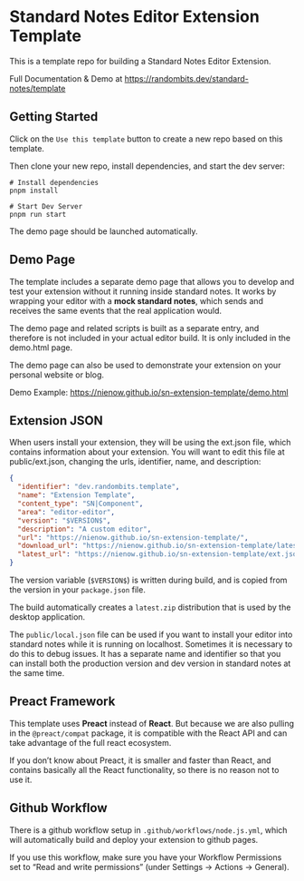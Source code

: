 # Standard Notes Editor Extension Template

This is a template repo for building a Standard Notes Editor Extension.

Full Documentation & Demo at https://randombits.dev/standard-notes/template

## Getting Started

Click on the `Use this template` button to create a new repo based on this template.

Then clone your new repo, install dependencies, and start the dev server:

```
# Install dependencies
pnpm install

# Start Dev Server
pnpm run start
```

The demo page should be launched automatically.

## Demo Page

The template includes a separate demo page that allows you to develop and test your extension without it running inside standard notes. It works by wrapping your editor with a **mock standard notes**, which sends and receives the same events that the real application would.

The demo page and related scripts is built as a separate entry, and therefore is not included in your actual editor build. It is only included in the demo.html page.

The demo page can also be used to demonstrate your extension on your personal website or blog.

Demo Example: https://nienow.github.io/sn-extension-template/demo.html

## Extension JSON

When users install your extension, they will be using the ext.json file, which contains information about your extension. You will want to edit this file at public/ext.json, changing the urls, identifier, name, and description:

```json
{
  "identifier": "dev.randombits.template",
  "name": "Extension Template",
  "content_type": "SN|Component",
  "area": "editor-editor",
  "version": "$VERSION$",
  "description": "A custom editor",
  "url": "https://nienow.github.io/sn-extension-template/",
  "download_url": "https://nienow.github.io/sn-extension-template/latest.zip",
  "latest_url": "https://nienow.github.io/sn-extension-template/ext.json"
}
```

The version variable (`$VERSION$`) is written during build, and is copied from the version in your `package.json` file.

The build automatically creates a `latest.zip` distribution that is used by the desktop application.

The `public/local.json` file can be used if you want to install your editor into standard notes while it is running on localhost. Sometimes it is necessary to do this to debug issues. It has a separate name and identifier so that you can install both the production version and dev version in standard notes at the same time.

## Preact Framework

This template uses **Preact** instead of **React**. But because we are also pulling in the `@preact/compat` package, it is compatible with the React API and can take advantage of the full react ecosystem.

If you don’t know about Preact, it is smaller and faster than React, and contains basically all the React functionality, so there is no reason not to use it.

## Github Workflow

There is a github workflow setup in `.github/workflows/node.js.yml`, which will automatically build and deploy your extension to github pages.

If you use this workflow, make sure you have your Workflow Permissions set to “Read and write permissions” (under Settings -> Actions -> General).
